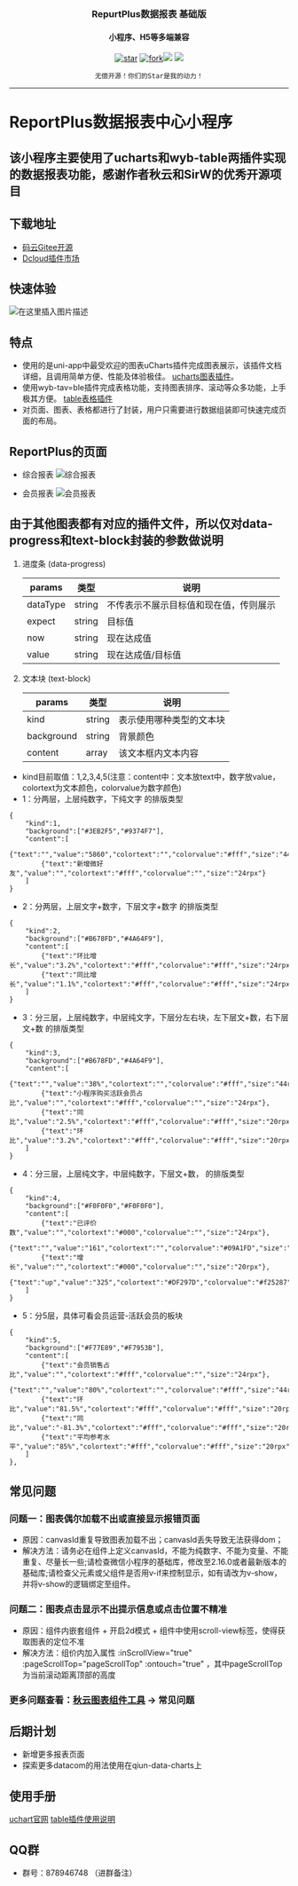 <h3 align="center">RepurtPlus数据报表 基础版</h3>

<h4 align="center">小程序、H5等多端兼容</h4>

<div align="center">

[![star](https://gitee.com/ureport/ReportPlus/badge/star.svg)](https://gitee.com/ureport/ReportPlus.git) [![fork](https://gitee.com/ureport/ReportPlus/badge/fork.svg)](https://gitee.com/ureport/ReportPlus.git)[![](https://img.shields.io/badge/插件市场-ReportPlus)](https://ext.dcloud.net.cn/plugin?id=4373)  [![](https://img.shields.io/badge/QQ群-878946748-red)](https://qm.qq.com/cgi-bin/qm/qr?k=ar_gonKNpbGHOiAxKXuE-9VRY89n-3kT&jump_from=webapi)

```shell
无偿开源！你们的Star是我的动力！
```

------------------------------------------------------------------------


</div>

# ReportPlus数据报表中心小程序

## 该小程序主要使用了ucharts和wyb-table两插件实现的数据报表功能，感谢作者秋云和SirW的优秀开源项目

## 下载地址
- [码云Gitee开源](https://gitee.com/ureport/ReportPlus)
- [Dcloud插件市场](https://ext.dcloud.net.cn/plugin?id=4373)

## 快速体验

![在这里插入图片描述](https://img-blog.csdnimg.cn/20210415154942151.jpg?x-oss-process=image/watermark,type_ZmFuZ3poZW5naGVpdGk,shadow_10,text_aHR0cHM6Ly9ibG9nLmNzZG4ubmV0L3dlaXhpbl80MjAwMDgxNg==,size_16,color_FFFFFF,t_70#pic_center)


## 特点
- 使用的是uni-app中最受欢迎的图表uCharts插件完成图表展示，该插件文档详细，且调用简单方便、性能及体验极佳。 [ucharts图表插件](https://ext.dcloud.net.cn/plugin?id=271)。
- 使用wyb-tav=ble插件完成表格功能，支持图表排序、滚动等众多功能，上手极其方便。 [table表格插件](https://ext.dcloud.net.cn/plugin?id=2667)
- 对页面、图表、表格都进行了封装，用户只需要进行数据组装即可快速完成页面的布局。

## ReportPlus的页面
- 综合报表
![综合报表](https://img-blog.csdnimg.cn/20210625090759444.png#pic_center)

- 会员报表
![会员报表](https://img-blog.csdnimg.cn/20210625090851706.png#pic_center)

## 由于其他图表都有对应的插件文件，所以仅对data-progress和text-block封装的参数做说明

 1. 进度条 (data-progress)

	| params    | 类型   | 说明                                       |
	| ------    | ------ | -------------------------------------------|
	| dataType  | string | 不传表示不展示目标值和现在值，传则展示       |
	| expect    | string | 目标值                                     |
	| now       | string | 现在达成值                                 |
	| value     | string | 现在达成值/目标值                           |

 2. 文本块 (text-block)

    | params | 类型           | 说明                                        |
    | ------ | -------------- | ------------------------------------------- |
    | kind  | string         | 表示使用哪种类型的文本块                       |
    | background    | string         | 背景颜色             |
    | content  | array | 该文本框内文本内容 |
	
- kind目前取值：1,2,3,4,5(注意：content中：文本放text中，数字放value，colortext为文本颜色，colorvalue为数字颜色)
- 1：分两层，上层纯数字，下纯文字 的排版类型
```
{
	"kind":1,
	"background":["#3EB2F5","#9374F7"],
	"content":[
		{"text":"","value":"5860","colortext":"","colorvalue":"#fff","size":"44rpx"},
		{"text":"新增微好友","value":"","colortext":"#fff","colorvalue":"","size":"24rpx"}
	]
}
```
- 2：分两层，上层文字+数字，下层文字+数字 的排版类型
```
{
	"kind":2,
	"background":["#B678FD","#4A64F9"],
	"content":[
		{"text":"环比增长","value":"3.2%","colortext":"#fff","colorvalue":"#fff","size":"24rpx"},
		{"text":"同比增长","value":"1.1%","colortext":"#fff","colorvalue":"#fff","size":"24rpx"}
	]
}
```
- 3：分三层，上层纯数字，中层纯文字，下层分左右块，左下层文+数，右下层文+数 的排版类型
```
{
	"kind":3,
	"background":["#B678FD","#4A64F9"],
	"content":[
		{"text":"","value":"38%","colortext":"","colorvalue":"#fff","size":"44rpx"},
		{"text":"小程序购买活跃会员占比","value":"","colortext":"#fff","colorvalue":"","size":"24rpx"},
		{"text":"同比","value":"2.5%","colortext":"#fff","colorvalue":"#fff","size":"20rpx"},
		{"text":"环比","value":"3.2%","colortext":"#fff","colorvalue":"#fff","size":"20rpx"}
	]
}
```
- 4：分三层，上层纯文字，中层纯数字，下层文+数， 的排版类型
```
{
	"kind":4,
	"background":["#F0F0F0","#F0F0F0"],
	"content":[
		{"text":"已评价数","value":"","colortext":"#000","colorvalue":"","size":"24rpx"},
		{"text":"","value":"161","colortext":"","colorvalue":"#09A1FD","size":"44rpx"},
		{"text":"增长","value":"","colortext":"#000","colorvalue":"","size":"20rpx"},
		{"text":"up","value":"325","colortext":"#DF297D","colorvalue":"#f25287","size":"20rpx"}
	]
}
```
- 5：分5层，具体可看会员运营-活跃会员的板块
```
{
	"kind":5,
	"background":["#F77E89","#F7953B"],
	"content":[
		{"text":"会员销售占比","value":"","colortext":"#fff","colorvalue":"","size":"24rpx"},
		{"text":"","value":"80%","colortext":"","colorvalue":"#fff","size":"44rpx"},
		{"text":"环比","value":"81.5%","colortext":"#fff","colorvalue":"#fff","size":"20rpx"},
		{"text":"同比","value":"-81.3%","colortext":"#fff","colorvalue":"#fff","size":"20rpx"},
		{"text":"平均参考水平","value":"85%","colortext":"#fff","colorvalue":"#fff","size":"20rpx"}
	]
},
```

## 常见问题
### 问题一：图表偶尔加载不出或直接显示报错页面
- 原因：canvasId重复导致图表加载不出；canvasId丢失导致无法获得dom；
- 解决方法：请务必在组件上定义canvasId，不能为纯数字、不能为变量、不能重复、尽量长一些;请检查微信小程序的基础库，修改至2.16.0或者最新版本的基础库;请检查父元素或父组件是否用v-if来控制显示，如有请改为v-show，并将v-show的逻辑绑定至组件。

### 问题二：图表点击显示不出提示信息或点击位置不精准
- 原因：组件内嵌套组件 + 开启2d模式 + 组件中使用scroll-view标签，使得获取图表的定位不准
- 解决方法：组价内加入属性 :inScrollView="true" :pageScrollTop="pageScrollTop" :ontouch="true" ，其中pageScrollTop为当前滚动距离顶部的高度

### 更多问题查看：[秋云图表组件工具](https://demo.ucharts.cn/#/) -> 常见问题

## 后期计划

- 新增更多报表页面
- 探索更多datacom的用法使用在qiun-data-charts上

## 使用手册
[uchart官网](https://demo.ucharts.cn/#/)
[table插件使用说明](https://ext.dcloud.net.cn/plugin?id=2667)

## QQ群
- 群号：878946748 （进群备注）
